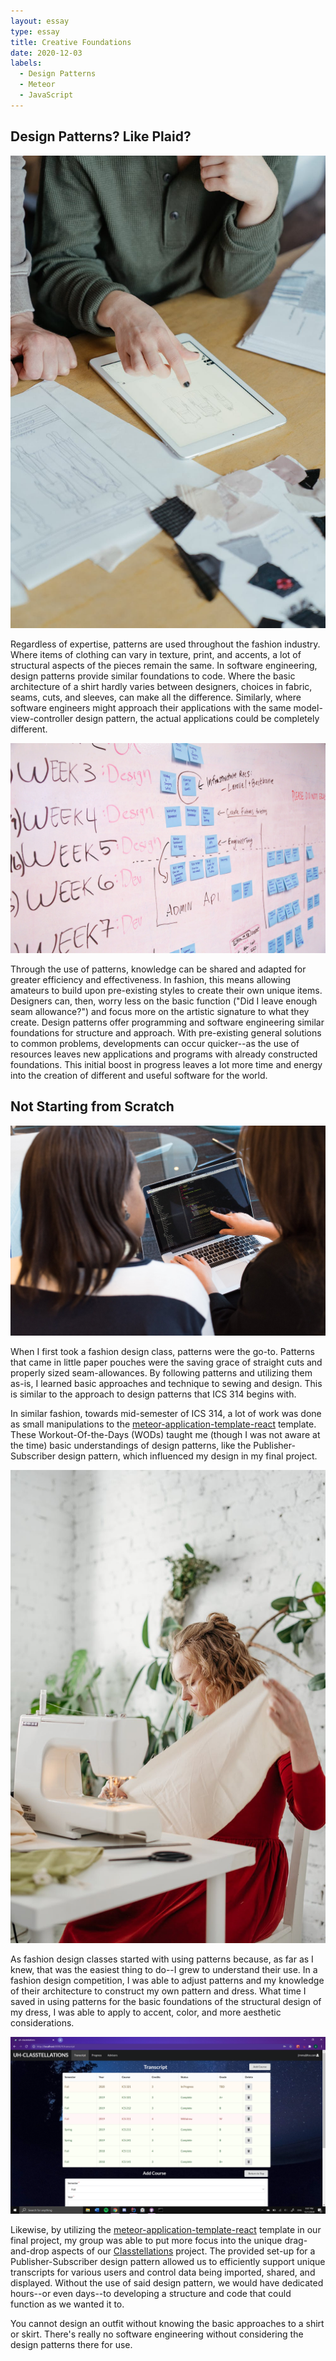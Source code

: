```yaml
---
layout: essay
type: essay
title: Creative Foundations
date: 2020-12-03
labels:
  - Design Patterns
  - Meteor
  - JavaScript
---
```


## Design Patterns? Like Plaid?

<img class="ui small left floated rounded image" src="../images/fashion-design.jpeg">

Regardless of expertise, patterns are used throughout the fashion industry. Where items of clothing can vary in texture, print, and accents, a lot of structural aspects of the pieces remain the same. In software engineering, design patterns provide similar foundations to code. Where the basic architecture of a shirt hardly varies between designers, choices in fabric, seams, cuts, and sleeves, can make all the difference. Similarly, where software engineers might approach their applications with the same model-view-controller design pattern, the actual applications could be completely different.

<img class="ui medium right floated rounded image" src="../images/design-board.jpg">

Through the use of patterns, knowledge can be shared and adapted for greater efficiency and effectiveness. In fashion, this means allowing amateurs to build upon pre-existing styles to create their own unique items. Designers can, then, worry less on the basic function ("Did I leave enough seam allowance?") and focus more on the artistic signature to what they create. Design patterns offer programming and software engineering similar foundations for structure and approach. With pre-existing general solutions to common problems, developments can occur quicker--as the use of resources leaves new applications and programs with already constructed foundations. This initial boost in progress leaves a lot more time and energy into the creation of different and useful software for the world.

## Not Starting from Scratch

<img class="ui medium left floated rounded image" src="../images/collaborative-code.jpeg">

When I first took a fashion design class, patterns were the go-to. Patterns that came in little paper pouches were the saving grace of straight cuts and properly sized seam-allowances. By following patterns and utilizing them as-is, I learned basic approaches and technique to sewing and design. This is similar to the approach to design patterns that ICS 314 begins with.

In similar fashion, towards mid-semester of ICS 314, a lot of work was done as small manipulations to the [meteor-application-template-react](https://ics-software-engineering.github.io/meteor-application-template-react/) template. These Workout-Of-the-Days (WODs) taught me (though I was not aware at the time) basic understandings of design patterns, like the Publisher-Subscriber design pattern, which influenced my design in my final project.

<img class="ui small right floated rounded image" src="../images/sewing.jpeg">

As fashion design classes started with using patterns because, as far as I knew, that was the easiest thing to do--I grew to understand their use. In a fashion design competition, I was able to adjust patterns and my knowledge of their architecture to construct my own pattern and dress. What time I saved in using patterns for the basic foundations of the structural design of my dress, I was able to apply to accent, color, and more aesthetic considerations.

<img class="ui medium left floated rounded image" src="../images/transcript-example.png">

Likewise, by utilizing the [meteor-application-template-react](https://ics-software-engineering.github.io/meteor-application-template-react/) template in our final project, my group was able to put more focus into the unique drag-and-drop aspects of our [Classtellations](https://uh-classtellations.github.io/) project. The provided set-up for a Publisher-Subscriber design pattern allowed us to efficiently support unique transcripts for various users and control data being imported, shared, and displayed. Without the use of said design pattern, we would have dedicated hours--or even days--to developing a structure and code that could function as we wanted it to.

You cannot design an outfit without knowing the basic approaches to a shirt or skirt. There's really no software engineering without considering the design patterns there for use.